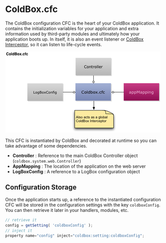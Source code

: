 # ColdBox.cfc
The ColdBox configuration CFC is the heart of your ColdBox application. It contains the initialization variables for your application and extra information used by third-party modules and ultimately how your application boots up.  In itself, it is also an event listener or [ColdBox Interceptor](interceptors/interceptors.md), so it can listen to life-cycle events.


<img src="/images/Coldbox-cfc.jpg">

This CFC is instantiated by ColdBox and decorated at runtime so you can take advantage of some dependencies.

* **Controller** : Reference to the main ColdBox Controller object (`coldbox.system.web.Controller`)
* **AppMapping** : The location of the application on the web server
* **LogBoxConfig** : A reference to a LogBox configuration object

## Configuration Storage
Once the application starts up, a reference to the instantiated configuration CFC will be stored in the configuration settings with the key `coldboxConfig`. You can then retrieve it later in your handlers, modules, etc.

```js
// retrieve it
config = getSetting( 'coldboxConfig' );
// inject it
property name="config" inject="coldbox:setting:coldboxConfig";
```







